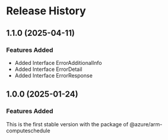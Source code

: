 # Release History
    
## 1.1.0 (2025-04-11)
    
### Features Added

  - Added Interface ErrorAdditionalInfo
  - Added Interface ErrorDetail
  - Added Interface ErrorResponse
    
    
## 1.0.0 (2025-01-24)

### Features Added

This is the first stable version with the package of @azure/arm-computeschedule
